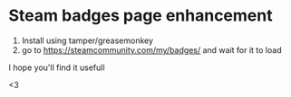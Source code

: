 # Steam badges page enhancement

1. Install using tamper/greasemonkey
2. go to  https://steamcommunity.com/my/badges/ and wait for it to load

I hope you'll find it usefull

<3

